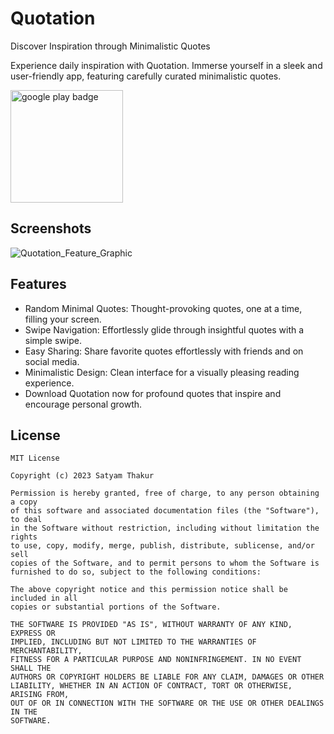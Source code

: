 # Quotation

Discover Inspiration through Minimalistic Quotes

Experience daily inspiration with Quotation. Immerse yourself in a sleek and user-friendly app, featuring carefully curated minimalistic quotes.

<a href="https://play.google.com/store/apps/details?id=com.satyamthakur.quotify" target="_blank" rel="noopener noreferrer">
  <img src="https://play.google.com/intl/en_us/badges/static/images/badges/en_badge_web_generic.png" alt="google play badge" width="180">
</a>


## Screenshots

![Quotation_Feature_Graphic](https://github.com/dev-satyamthakur/Quotation/assets/66131727/941562bb-038e-4723-b262-2d4e7ac55a99)



## Features

- Random Minimal Quotes: Thought-provoking quotes, one at a time, filling your screen.
- Swipe Navigation: Effortlessly glide through insightful quotes with a simple swipe.
- Easy Sharing: Share favorite quotes effortlessly with friends and on social media.
- Minimalistic Design: Clean interface for a visually pleasing reading experience.
- Download Quotation now for profound quotes that inspire and encourage personal growth.

## License

```
MIT License

Copyright (c) 2023 Satyam Thakur

Permission is hereby granted, free of charge, to any person obtaining a copy
of this software and associated documentation files (the "Software"), to deal
in the Software without restriction, including without limitation the rights
to use, copy, modify, merge, publish, distribute, sublicense, and/or sell
copies of the Software, and to permit persons to whom the Software is
furnished to do so, subject to the following conditions:

The above copyright notice and this permission notice shall be included in all
copies or substantial portions of the Software.

THE SOFTWARE IS PROVIDED "AS IS", WITHOUT WARRANTY OF ANY KIND, EXPRESS OR
IMPLIED, INCLUDING BUT NOT LIMITED TO THE WARRANTIES OF MERCHANTABILITY,
FITNESS FOR A PARTICULAR PURPOSE AND NONINFRINGEMENT. IN NO EVENT SHALL THE
AUTHORS OR COPYRIGHT HOLDERS BE LIABLE FOR ANY CLAIM, DAMAGES OR OTHER
LIABILITY, WHETHER IN AN ACTION OF CONTRACT, TORT OR OTHERWISE, ARISING FROM,
OUT OF OR IN CONNECTION WITH THE SOFTWARE OR THE USE OR OTHER DEALINGS IN THE
SOFTWARE.
```
